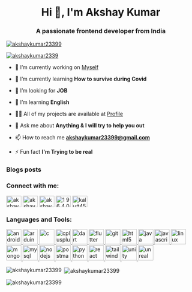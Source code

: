 <h1 align="center">Hi 👋, I'm Akshay Kumar</h1>
<h3 align="center">A passionate frontend developer from India</h3>

<p align="left"> <a href="https://github.com/ryo-ma/github-profile-trophy"><img src="https://github-profile-trophy.vercel.app/?username=akshaykumar23399" alt="akshaykumar23399" /></a> </p>

<p align="left"> <a href="https://twitter.com/akshaykumar2339" target="blank"><img src="https://img.shields.io/twitter/follow/akshaykumar2339?logo=twitter&style=for-the-badge" alt="akshaykumar2339" /></a> </p>

- 🔭 I’m currently working on [Myself](https://akshaykumar23399.github.io/)

- 🌱 I’m currently learning **How to survive during Covid**

- 👯 I’m looking for **JOB**

- 🤝 I’m learning **English** 

- 👨‍💻 All of my projects are available at [Profile ](https://github.com/akshaykumar23399)

- 💬 Ask me about **Anything & I will try to help you out**

- 📫 How to reach me **akshaykumar23399@gmail.com**

- ⚡ Fun fact **I'm Trying to be real**

### Blogs posts
<!-- BLOG-POST-LIST:START -->
<!-- BLOG-POST-LIST:END -->

<h3 align="left">Connect with me:</h3>
<p align="left">
<a href="https://dev.to/akshaykumar23399" target="blank"><img align="center" src="https://cdn.jsdelivr.net/npm/simple-icons@3.0.1/icons/dev-dot-to.svg" alt="akshaykumar23399" height="30" width="40" /></a>
<a href="https://twitter.com/akshaykumar2339" target="blank"><img align="center" src="https://cdn.jsdelivr.net/npm/simple-icons@3.0.1/icons/twitter.svg" alt="akshaykumar2339" height="30" width="40" /></a>
<a href="https://instagram.com/akshaykumar23399" target="blank"><img align="center" src="https://cdn.jsdelivr.net/npm/simple-icons@3.0.1/icons/instagram.svg" alt="akshaykumar23399" height="30" width="40" /></a>
<a href="https://www.youtube.com/channel/UCcbgJqqEojR3eUXO3zMFSkg?view_as=subscriber" target="blank"><img align="center" src="https://cdn.jsdelivr.net/npm/simple-icons@3.0.1/icons/youtube.svg" alt="1 9 6 4 0 akshay kumar" height="30" width="40" /></a>
<a href="https://discord.gg/kalu#4560" target="blank"><img align="center" src="https://cdn.jsdelivr.net/npm/simple-icons@3.0.1/icons/discord.svg" alt="kalu#4560" height="30" width="40" /></a>
</p>

<h3 align="left">Languages and Tools:</h3>
<p align="left"> <a href="https://developer.android.com" target="_blank"> <img src="https://devicons.github.io/devicon/devicon.git/icons/android/android-original-wordmark.svg" alt="android" width="40" height="40"/> </a> <a href="https://www.arduino.cc/" target="_blank"> <img src="https://cdn.worldvectorlogo.com/logos/arduino-1.svg" alt="arduino" width="40" height="40"/> </a> <a href="https://www.cprogramming.com/" target="_blank"> <img src="https://devicons.github.io/devicon/devicon.git/icons/c/c-original.svg" alt="c" width="40" height="40"/> </a> <a href="https://www.w3schools.com/cpp/" target="_blank"> <img src="https://devicons.github.io/devicon/devicon.git/icons/cplusplus/cplusplus-original.svg" alt="cplusplus" width="40" height="40"/> </a> <a href="https://dart.dev" target="_blank"> <img src="https://www.vectorlogo.zone/logos/dartlang/dartlang-icon.svg" alt="dart" width="40" height="40"/> </a> <a href="https://flutter.dev" target="_blank"> <img src="https://www.vectorlogo.zone/logos/flutterio/flutterio-icon.svg" alt="flutter" width="40" height="40"/> </a> <a href="https://git-scm.com/" target="_blank"> <img src="https://www.vectorlogo.zone/logos/git-scm/git-scm-icon.svg" alt="git" width="40" height="40"/> </a> <a href="https://www.w3.org/html/" target="_blank"> <img src="https://devicons.github.io/devicon/devicon.git/icons/html5/html5-original-wordmark.svg" alt="html5" width="40" height="40"/> </a> <a href="https://www.java.com" target="_blank"> <img src="https://devicons.github.io/devicon/devicon.git/icons/java/java-original-wordmark.svg" alt="java" width="40" height="40"/> </a> <a href="https://developer.mozilla.org/en-US/docs/Web/JavaScript" target="_blank"> <img src="https://devicons.github.io/devicon/devicon.git/icons/javascript/javascript-original.svg" alt="javascript" width="40" height="40"/> </a> <a href="https://www.linux.org/" target="_blank"> <img src="https://devicons.github.io/devicon/devicon.git/icons/linux/linux-original.svg" alt="linux" width="40" height="40"/> </a> <a href="https://www.mongodb.com/" target="_blank"> <img src="https://devicons.github.io/devicon/devicon.git/icons/mongodb/mongodb-original-wordmark.svg" alt="mongodb" width="40" height="40"/> </a> <a href="https://www.mysql.com/" target="_blank"> <img src="https://devicons.github.io/devicon/devicon.git/icons/mysql/mysql-original-wordmark.svg" alt="mysql" width="40" height="40"/> </a> <a href="https://nodejs.org" target="_blank"> <img src="https://devicons.github.io/devicon/devicon.git/icons/nodejs/nodejs-original-wordmark.svg" alt="nodejs" width="40" height="40"/> </a> <a href="https://postman.com" target="_blank"> <img src="https://www.vectorlogo.zone/logos/getpostman/getpostman-icon.svg" alt="postman" width="40" height="40"/> </a> <a href="https://www.python.org" target="_blank"> <img src="https://devicons.github.io/devicon/devicon.git/icons/python/python-original.svg" alt="python" width="40" height="40"/> </a> <a href="https://reactjs.org/" target="_blank"> <img src="https://devicons.github.io/devicon/devicon.git/icons/react/react-original-wordmark.svg" alt="react" width="40" height="40"/> </a> <a href="https://tailwindcss.com/" target="_blank"> <img src="https://www.vectorlogo.zone/logos/tailwindcss/tailwindcss-icon.svg" alt="tailwind" width="40" height="40"/> </a> <a href="https://unity.com/" target="_blank"> <img src="https://www.vectorlogo.zone/logos/unity3d/unity3d-icon.svg" alt="unity" width="40" height="40"/> </a> <a href="https://unrealengine.com/" target="_blank"> <img src="https://raw.githubusercontent.com/kenangundogan/fontisto/036b7eca71aab1bef8e6a0518f7329f13ed62f6b/icons/svg/brand/unreal-engine.svg" alt="unreal" width="40" height="40"/> </a> </p>

<p><img align="left" src="https://github-readme-stats.vercel.app/api/top-langs?username=akshaykumar23399&show_icons=true&locale=en&layout=compact" alt="akshaykumar23399" /></p>

<p>&nbsp;<img align="center" src="https://github-readme-stats.vercel.app/api?username=akshaykumar23399&show_icons=true&locale=en" alt="akshaykumar23399" /></p>

<p><img align="center" src="https://github-readme-streak-stats.herokuapp.com/?user=akshaykumar23399&" alt="akshaykumar23399" /></p>
